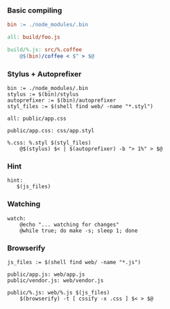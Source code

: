 ### Basic compiling

```makefile
bin := ./node_modules/.bin

all: build/foo.js

build/%.js: src/%.coffee
    @$(bin)/coffee < $^ > $@
```

### Stylus + Autoprefixer

    bin := ./node_modules/.bin
    stylus := $(bin)/stylus
    autoprefixer := $(bin)/autoprefixer
    styl_files := $(shell find web/ -name "*.styl")

    all: public/app.css

    public/app.css: css/app.styl

    %.css: %.styl $(styl_files)
        @$(stylus) $< | $(autoprefixer) -b "> 1%" > $@

### Hint

    hint:
       $(js_files)

### Watching

    watch:
        @echo "... watching for changes"
        @while true; do make -s; sleep 1; done

### Browserify

    js_files := $(shell find web/ -name "*.js")

    public/app.js: web/app.js
    public/vendor.js: web/vendor.js

    public/%.js: web/%.js $(js_files)
        $(browserify) -t [ cssify -x .css ] $< > $@
